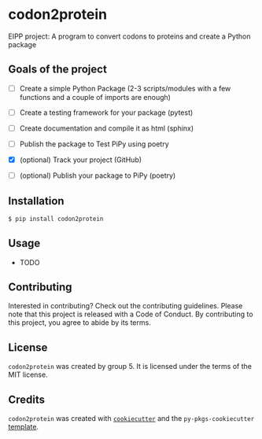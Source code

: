 # codon2protein

EIPP project: A program to convert codons to proteins and create a Python package


## Goals of the project

- [ ] Create a simple Python Package (2-3 scripts/modules with a few functions and a couple of imports are enough)
- [ ] Create a testing framework for your package (pytest)
- [ ] Create documentation and compile it as html (sphinx)
- [ ] Publish the package to Test PiPy using poetry
- [X] (optional) Track your project (GitHub)
- [ ] (optional) Publish your package to PiPy (poetry)


## Installation

```bash
$ pip install codon2protein
```

## Usage

- TODO

## Contributing

Interested in contributing? Check out the contributing guidelines. Please note that this project is released with a Code of Conduct. By contributing to this project, you agree to abide by its terms.

## License

`codon2protein` was created by group 5. It is licensed under the terms of the MIT license.

## Credits

`codon2protein` was created with [`cookiecutter`](https://cookiecutter.readthedocs.io/en/latest/) and the `py-pkgs-cookiecutter` [template](https://github.com/py-pkgs/py-pkgs-cookiecutter).
